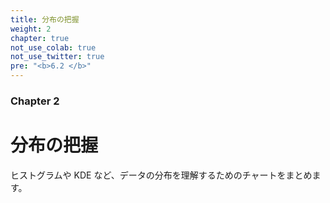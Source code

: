 ```yaml
---
title: 分布の把握
weight: 2
chapter: true
not_use_colab: true
not_use_twitter: true
pre: "<b>6.2 </b>"
---
```


### Chapter 2

# 分布の把握

ヒストグラムや KDE など、データの分布を理解するためのチャートをまとめます。
